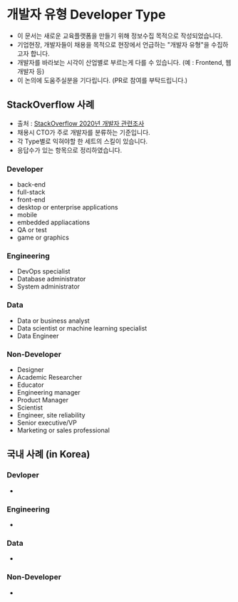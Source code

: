 # 개발자 유형 Developer Type
- 이 문서는 새로운 교육플랫폼을 만들기 위해 정보수집 목적으로 작성되었습니다.
- 기업현장, 개발자들이 채용을 목적으로 현장에서 언급하는 "개발자 유형"을 수집하고자 합니다.
- 개발자를 바라보는 시각이 산업별로 부르는게 다를 수 있습니다. (예 : Frontend, 웹개발자 등)
- 이 논의에 도움주실분을 기다립니다. (PR로 참여를 부탁드립니다.)

## StackOverflow 사례
- 출처 : [StackOverflow 2020년 개발자 관련조사](https://insights.stackoverflow.com/survey/2020)
- 채용시 CTO가 주로 개발자를 분류하는 기준입니다.
- 각 Type별로 익혀야할 한 세트의 스킬이 있습니다.
- 응답수가 있는 항목으로 정리하였습니다.

### Developer
- back-end
- full-stack
- front-end
- desktop or enterprise applications
- mobile
- embedded appliacations
- QA or test
- game or graphics

### Engineering
- DevOps specialist
- Database administrator
- System administrator

### Data
- Data or business analyst
- Data scientist or machine learning specialist
- Data Engineer

### Non-Developer
- Designer
- Academic Researcher
- Educator
- Engineering manager
- Product Manager
- Scientist
- Engineer, site reliability
- Senior executive/VP
- Marketing or sales professional

## 국내 사례 (in Korea)

### Devloper
- 

### Engineering
- 

### Data
- 

### Non-Developer
- 